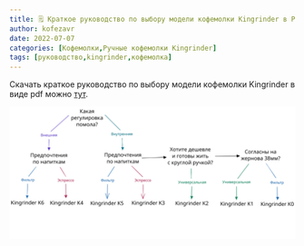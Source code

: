 ```yaml
---
title: 🗒 Краткое руководство по выбору модели кофемолки Kingrinder в PDF
author: kofezavr
date: 2022-07-07
categories: [Кофемолки,Ручные кофемолки Kingrinder]
tags: [руководство,kingrinder,кофемолка]
--- 
```


Скачать краткое руководство по выбору модели кофемолки Kingrinder в виде pdf можно [тут](https://t.me/coffeesaurus/431).

![Краткое руководство по выбору модели кофемолки Kingrinder](/assets/img/posts/22/07/kingrinder-buying-guide.svg)